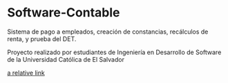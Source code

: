 # Software-Contable

Sistema de pago a empleados, creación de constancias, recálculos de renta, y prueba del DET.

Proyecto realizado por estudiantes de Ingeniería en Desarrollo de Software de la Universidad Católica de El Salvador

[a relative link](juliocanizalez/Software-Contable/tree/master/Sistema%20Pago%20a%20Empleados/Debug/Sistema%20Pago%20a%20Empleados.msi)
